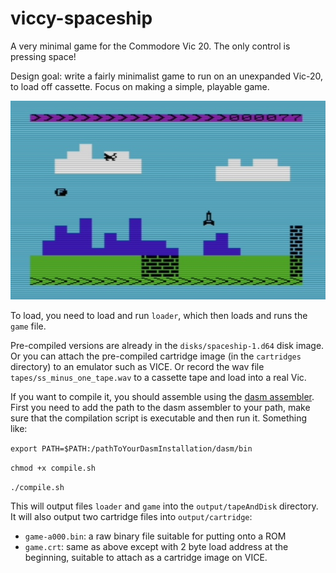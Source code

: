 # viccy-spaceship
A very minimal game for the Commodore Vic 20. The only control is pressing space!

Design goal: write a fairly minimalist game to run on an unexpanded Vic-20, to load off cassette. Focus on making a simple, playable game.

![screenshot](/screenshot.jpg)

To load, you need to load and run `loader`, which then loads and runs the `game` file.

Pre-compiled versions are already in the `disks/spaceship-1.d64` disk image. Or you can attach the pre-compiled cartridge image (in the `cartridges` directory) to an emulator such as VICE. Or record the wav file `tapes/ss_minus_one_tape.wav` to a cassette tape and load into a real Vic.

If you want to compile it, you should assemble using the [dasm assembler](https://github.com/cprieto/dasm). First you need to add the path to the dasm assembler to your path, make sure that the compilation script is executable and then run it. Something like:

`export PATH=$PATH:/pathToYourDasmInstallation/dasm/bin`

`chmod +x compile.sh`

`./compile.sh`

This will output files `loader` and `game` into the `output/tapeAndDisk` directory. It will also output two cartridge files into `output/cartridge`:

- `game-a000.bin`: a raw binary file suitable for putting onto a ROM
- `game.crt`: same as above except with 2 byte load address at the beginning, suitable to attach as a cartridge image on VICE.
